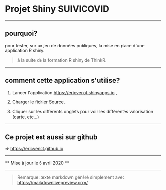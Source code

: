 # Projet Shiny SUIVICOVID

----
## pourquoi?
pour tester, sur un jeu de données publiques, la mise en place d'une application R shiny.

> à la suite de la formation R shiny de ThinkR.

----
## comment cette application s'utilise?

1. Lancer l'application https://ericvenot.shinyapps.io ,

2. Charger le fichier Source,

3. Cliquer sur les différents onglets pour voir les différentes valorisation (carte, etc...)
----

## Ce projet est aussi sur github
=> https://ericvenot.github.io

----

** Mise à jour le 6 avril 2020 **

----
> Remarque: texte markdown généré simplement avec https://markdownlivepreview.com/

